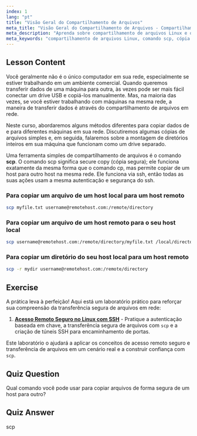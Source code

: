 ```yaml
---
index: 1
lang: "pt"
title: "Visão Geral do Compartilhamento de Arquivos"
meta_title: "Visão Geral do Compartilhamento de Arquivos - Compartilhamento de Rede"
meta_description: "Aprenda sobre compartilhamento de arquivos Linux e o comando secure copy (scp). Transfira arquivos entre hosts em sua rede. Comece com este guia amigável para iniciantes!"
meta_keywords: "compartilhamento de arquivos Linux, comando scp, cópia segura, transferência de arquivos em rede, tutorial Linux, Linux para iniciantes, guia Linux"
---
```


## Lesson Content

Você geralmente não é o único computador em sua rede, especialmente se estiver trabalhando em um ambiente comercial. Quando queremos transferir dados de uma máquina para outra, às vezes pode ser mais fácil conectar um drive USB e copiá-los manualmente. Mas, na maioria das vezes, se você estiver trabalhando com máquinas na mesma rede, a maneira de transferir dados é através do compartilhamento de arquivos em rede.

Neste curso, abordaremos alguns métodos diferentes para copiar dados de e para diferentes máquinas em sua rede. Discutiremos algumas cópias de arquivos simples e, em seguida, falaremos sobre a montagem de diretórios inteiros em sua máquina que funcionam como um drive separado.

Uma ferramenta simples de compartilhamento de arquivos é o comando **scp**. O comando scp significa secure copy (cópia segura); ele funciona exatamente da mesma forma que o comando cp, mas permite copiar de um host para outro host na mesma rede. Ele funciona via ssh, então todas as suas ações usam a mesma autenticação e segurança do ssh.

### Para copiar um arquivo de um host local para um host remoto

```bash
scp myfile.txt username@remotehost.com:/remote/directory
```

### Para copiar um arquivo de um host remoto para o seu host local

```bash
scp username@remotehost.com:/remote/directory/myfile.txt /local/directory
```

### Para copiar um diretório do seu host local para um host remoto

```bash
scp -r mydir username@remotehost.com:/remote/directory
```

## Exercise

A prática leva à perfeição! Aqui está um laboratório prático para reforçar sua compreensão da transferência segura de arquivos em rede:

1. **[Acesso Remoto Seguro no Linux com SSH](https://labex.io/pt/labs/comptia-secure-remote-access-in-linux-with-ssh-592816)** - Pratique a autenticação baseada em chave, a transferência segura de arquivos com `scp` e a criação de túneis SSH para encaminhamento de portas.

Este laboratório o ajudará a aplicar os conceitos de acesso remoto seguro e transferência de arquivos em um cenário real e a construir confiança com `scp`.

## Quiz Question

Qual comando você pode usar para copiar arquivos de forma segura de um host para outro?

## Quiz Answer

scp
